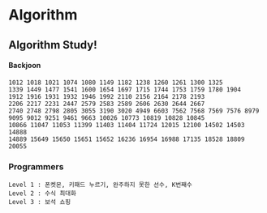# Algorithm
## Algorithm Study!
#### Backjoon
    1012 1018 1021 1074 1080 1149 1182 1238 1260 1261 1300 1325 
    1339 1449 1477 1541 1600 1654 1697 1715 1744 1753 1759 1780 1904 
    1912 1916 1931 1932 1946 1992 2110 2156 2164 2178 2193 
    2206 2217 2231 2447 2579 2583 2589 2606 2630 2644 2667 
    2740 2748 2798 2805 3055 3190 3020 4949 6603 7562 7568 7569 7576 8979 
    9095 9012 9251 9461 9663 10026 10773 10819 10828 10845
    10866 11047 11053 11399 11403 11404 11724 12015 12100 14502 14503 14888 
    14889 15649 15650 15651 15652 16236 16954 16988 17135 18528 18809 20055
    
### Programmers
    Level 1 : 폰켓몬, 키패드 누르기, 완주하지 못한 선수, K번째수
    Level 2 : 수식 최대화
    Level 3 : 보석 쇼핑
